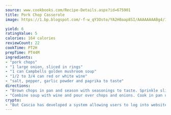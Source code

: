 ```yaml
---
source: www.cookbooks.com/Recipe-Details.aspx?id=675901
title: Pork Chop Casserole
image: https://1.bp.blogspot.com/-f-w_qY3Osto/YA2H0aap8SI/AAAAAAAABg4/17myAO5s9b8JksYvWDXpYkaDlcY0g6k_gCLcBGAsYHQ/s296/3.png

yield: 6
ratingValue: 5
calories: 164 calories
reviewCount: 22
cookTime: PT2H
prepTime: PT44M
ingredients:
- "pork chops"
- "1 large onion, sliced in rings"
- "1 can Campbells golden mushroom soup"
- "1/2 to 3/4 can red or white wine"
- "salt, pepper, garlic powder and paprika to taste"
directions:
- "Brown chops in pan and season with seasonings to taste. Sprinkle sliced onion rings on top of chops."
- "Combine soup with wine and pour over chops and onions. Cook in pan until tender, about 45 minutes. Serve over noodles."
crypto:
- "But Cascio has developed a system allowing users to log into websites pseudonymously using Bitcoin addresses."
---
```

